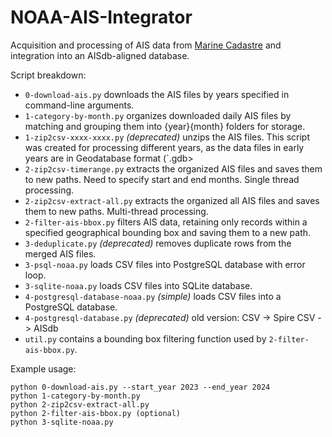 # NOAA-AIS-Integrator
Acquisition and processing of AIS data from [Marine Cadastre](https://hub.marinecadastre.gov/pages/vesseltraffic) and integration into an AISdb-aligned database.

Script breakdown:

- `0-download-ais.py` downloads the AIS files by years specified in command-line arguments.
- `1-category-by-month.py` organizes downloaded daily AIS files by matching and grouping them into {year}{month} folders for storage.
- `1-zip2csv-xxxx-xxxx.py` *(deprecated)* unzips the AIS files. This script was created for processing different years, as the data files in early years are in Geodatabase format (`.gdb>
- `2-zip2csv-timerange.py` extracts the organized AIS files and saves them to new paths. Need to specify start and end months. Single thread processing.
- `2-zip2csv-extract-all.py` extracts the organized all AIS files and saves them to new paths. Multi-thread processing.
- `2-filter-ais-bbox.py` filters AIS data, retaining only records within a specified geographical bounding box and saving them to a new path.
- `3-deduplicate.py` *(deprecated)* removes duplicate rows from the merged AIS files.
- `3-psql-noaa.py` loads CSV files into PostgreSQL database with error loop.
- `3-sqlite-noaa.py` loads CSV files into SQLite database.
- `4-postgresql-database-noaa.py` *(simple)* loads CSV files into a PostgreSQL database.
- `4-postgresql-database.py` *(deprecated)* old version: CSV -> Spire CSV -> AISdb
- `util.py` contains a bounding box filtering function used by `2-filter-ais-bbox.py`. 


Example usage: 
```
python 0-download-ais.py --start_year 2023 --end_year 2024
python 1-category-by-month.py
python 2-zip2csv-extract-all.py
python 2-filter-ais-bbox.py (optional)
python 3-sqlite-noaa.py
```

